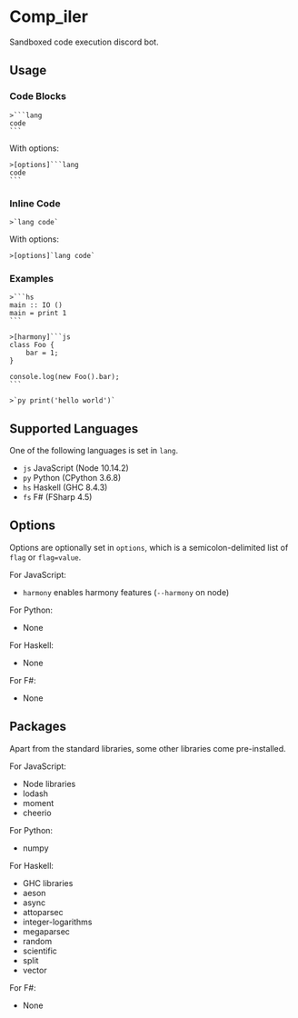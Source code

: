 # Comp_iler

Sandboxed code execution discord bot.

## Usage

### Code Blocks

````
>```lang
code
```
````

With options:

````
>[options]```lang
code
```
````

### Inline Code

```
>`lang code`
```

With options:

````
>[options]`lang code`
````

### Examples

````
>```hs
main :: IO ()
main = print 1
```
````

````
>[harmony]```js
class Foo {
    bar = 1;
}

console.log(new Foo().bar);
```
````

```
>`py print('hello world')`
```

## Supported Languages

One of the following languages is set in `lang`.

- `js` JavaScript (Node 10.14.2)
- `py` Python (CPython 3.6.8)
- `hs` Haskell (GHC 8.4.3)
- `fs` F# (FSharp 4.5)

## Options

Options are optionally set in `options`, which is a semicolon-delimited list of `flag` or `flag=value`. 

For JavaScript:
- `harmony` enables harmony features (`--harmony` on node)

For Python:
- None

For Haskell:
- None

For F#:
- None

## Packages

Apart from the standard libraries, some other libraries come pre-installed.

For JavaScript:
- Node libraries
- lodash
- moment
- cheerio

For Python:
- numpy

For Haskell:
- GHC libraries
- aeson
- async
- attoparsec
- integer-logarithms
- megaparsec
- random
- scientific
- split
- vector

For F#:
- None
